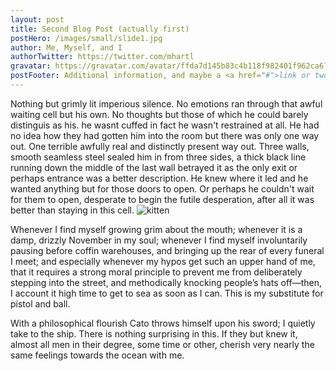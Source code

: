 ```yaml
---
layout: post
title: Second Blog Post (actually first)
postHero: /images/small/slide1.jpg
author: Me, Myself, and I
authorTwitter: https://twitter.com/mhartl
gravatar: https://gravatar.com/avatar/ffda7d145b83c4b118f982401f962ca6?s=150
postFooter: Additional information, and maybe a <a href="#">link or two</a>
---
```


Nothing but grimly lit imperious silence. No emotions ran through that awful waiting cell but his own. 
No thoughts but those of which he could barely distinguis as his. he wasnt cuffed in fact he wasn't restrained at all.
He had no idea how they had gotten him into the room but there was only one way out. One terrible
awfully real and distinctly present way out. Three walls, smooth seamless steel sealed him in
from three sides, a thick black line running down the middle of the last wall betrayed it as the only exit or perhaps entrance was a better description. He knew where it led and he wanted anything but for those doors to open. Or perhaps he couldn't wait for them to open, desperate to begin the futile desperation, after all it was better than staying in this cell.
<img class="pull-left" src="https://placekitten.com/g/400/200"
     alt="kitten">

Whenever I find myself growing grim about the mouth; whenever it is a damp,
drizzly November in my soul; whenever I find myself involuntarily pausing
before coffin warehouses, and bringing up the rear of every funeral I meet;
and especially whenever my hypos get such an upper hand of me, that it
requires a strong moral principle to prevent me from deliberately stepping
into the street, and methodically knocking people’s hats off—then, I
account it high time to get to sea as soon as I can. This is my substitute
for pistol and ball.

With a philosophical flourish Cato throws himself upon
his sword; I quietly take to the ship. There is nothing surprising in this.
If they but knew it, almost all men in their degree, some time or other,
cherish very nearly the same feelings towards the ocean with me.